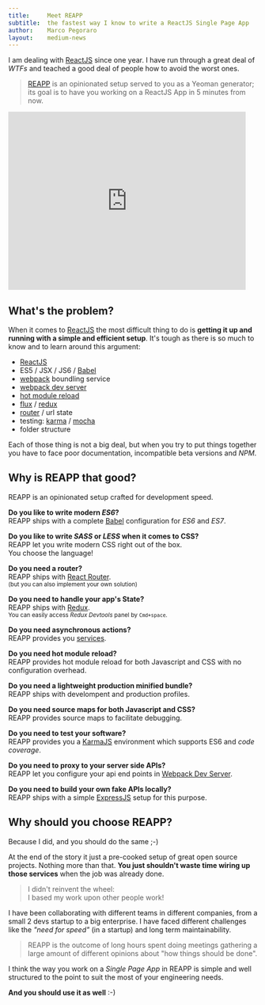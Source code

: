 ```yaml
---
title:     Meet REAPP
subtitle:  the fastest way I know to write a ReactJS Single Page App
author:    Marco Pegoraro
layout:    medium-news
---
```


I am dealing with [ReactJS][3] since one year. I have run through a great deal 
of _WTFs_ and teached a good deal of people how to avoid the worst ones.

> [REAPP][1] is an opinionated setup served to you as a Yeoman generator;  
> its goal is to have you working on a ReactJS App in 5 minutes from now.

<div class="embed-video">
<iframe width="480" height="360" src="https://www.youtube.com/embed/1cwB47-6OJc" frameborder="0" allowfullscreen></iframe>
</div>

## What's the problem?

When it comes to [ReactJS][3] the most difficult thing to do is **getting it 
up and running with a simple and efficient setup**. It's tough as there is
so much to know and to learn around this argument:

- [ReactJS][3]
- ES5 / JSX / JS6 / [Babel][12]
- [webpack][4] boundling service
- [webpack dev server][10]
- [hot module reload][11]
- [flux][5] / [redux][6]
- [router][7] / url state
- testing: [karma][8] / [mocha][9]
- folder structure

Each of those thing is not a big deal, but when you try to put things together
you have to face poor documentation, incompatible beta versions and _NPM_.



## Why is REAPP that good?

REAPP is an opinionated setup crafted for development speed.

**Do you like to write modern _ES6_?**  
REAPP ships with a complete [Babel][12] configuration for _ES6_ and _ES7_.

**Do you like to write _SASS_ or _LESS_ when it comes to CSS?**  
REAPP let you write modern CSS right out of the box.  
You choose the language!

**Do you need a router?**  
REAPP ships with [React Router][7].  
<small>(but you can also implement your own solution)</small>

**Do you need to handle your app's State?**  
REAPP ships with [Redux][6].  
<small>You can easily access _Redux Devtools_ panel by `Cmd+space`.</small>

**Do you need asynchronous actions?**  
REAPP provides you [services][13].

**Do you need hot module reload?**  
REAPP provides hot module reload for both Javascript and CSS with no configuration overhead.

**Do you need a lightweight production minified bundle?**  
REAPP ships with develompent and production profiles.

**Do you need source maps for both Javascript and CSS?**  
REAPP provides source maps to facilitate debugging.

**Do you need to test your software?**  
REAPP provides you a [KarmaJS][8] environment which supports ES6 and _code coverage_.

**Do you need to proxy to your server side APIs?**  
REAPP let you configure your api end points in [Webpack Dev Server][10].

**Do you need to build your own fake APIs locally?**  
REAPP ships with a simple [ExpressJS][14] setup for this purpose.


## Why should you choose REAPP?

Because I did, and you should do the same ;-)

At the end of the story it just a pre-cooked setup of great open source projects. 
Nothing more than that. **You just shouldn't waste time wiring up those
services** when the job was already done.

> I didn't reinvent the wheel:  
> I based my work upon other people work!

I have been collaborating with different teams in different companies, from
a small 2 devs startup to a big enterprise. I have faced different challenges
like the _"need for speed"_ (in a startup) and long term maintainability.

> REAPP is the outcome of long hours spent doing meetings gathering a large 
> amount of different opinions about "how things should be done".

I think the way you work on a _Single Page App_ in REAPP is simple and well
structured to the point to suit the most of your engineering needs.

**And you should use it as well** :-)




[1]: https://github.com/marcopeg/generator-reapp       "REAPP Source on GitHub"
[2]: http://marcopeg.com/react/reapp/index.html        "REAPP Documentation"
[3]: https://facebook.github.io/react/                 "ReactJS"
[4]: http://webpack.github.io/                         "Webpack Module Bundler"
[5]: https://facebook.github.io/flux/                  "Flux"
[6]: http://redux.js.org/                              "Redux"
[7]: https://github.com/reactjs/react-router           "React Router"
[8]: https://karma-runner.github.io                    "Karma Test Runner"
[9]: https://mochajs.org/                              "MochaJS"
[10]: https://webpack.github.io/docs/webpack-dev-server.html "Webpack Dev Server"
[11]: https://github.com/webpack/docs/wiki/hot-module-replacement-with-webpack "Webpack Hot Module Reload"
[12]: https://babeljs.io/                              "ES2015 Transpiler"
[13]: http://marcopeg.com/react/react-redux/services.html "Redux Services"
[14]: http://expressjs.com/                            "ExpressJS"